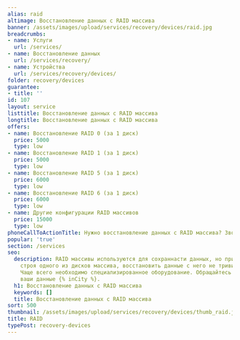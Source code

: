 ```yaml
---
alias: raid
altimage: Восстановление данных с RAID массива
banner: /assets/images/upload/services/recovery/devices/raid.jpg
breadcrumbs:
- name: Услуги
  url: /services/
- name: Восстановление данных
  url: /services/recovery/
- name: Устройства
  url: /services/recovery/devices/
folder: recovery/devices
guarantee:
- title: ''
id: 107
layout: service
listtitle: Восстановление данных с RAID массива
longtitle: Восстановление данных с RAID массива
offers:
- name: Восстановление RAID 0 (за 1 диск)
  price: 5000
  type: low
- name: Восстановление RAID 1 (за 1 диск)
  price: 5000
  type: low
- name: Восстановление RAID 5 (за 1 диск)
  price: 6000
  type: low
- name: Восстановление RAID 6 (за 1 диск)
  price: 6000
  type: low
- name: Другие конфигурации RAID массивов
  price: 15000
  type: low
phoneCallToActionTitle: Нужно восстановление данных с RAID массива? Звоните!
popular: 'true'
section: /services
seo:
  description: RAID массивы используются для сохраннасти данных, но при выходе из
    строя одного из дисков массива, восстановить данные с него не тривиальная задача.
    Чаще всего необходимо специализированное оборудование. Обращайтесь и мы вернем
    ваши данные {% inCity %}.
  h1: Восстановление данных с RAID массива
  keywords: []
  title: Восстановление данных с RAID массива
sort: 500
thumbnail: /assets/images/upload/services/recovery/devices/thumb_raid.jpg
title: RAID
typePost: recovery-devices
---
```

